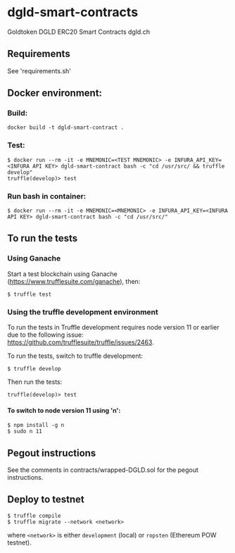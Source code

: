 # dgld-smart-contracts
Goldtoken DGLD ERC20 Smart Contracts dgld.ch

## Requirements
See 'requirements.sh'

## Docker environment:
### Build:
```
docker build -t dgld-smart-contract .

```
### Test:
```
$ docker run --rm -it -e MNEMONIC=<TEST MNEMONIC> -e INFURA_API_KEY=<INFURA API KEY> dgld-smart-contract bash -c "cd /usr/src/ && truffle develop"
truffle(develop)> test
```

### Run bash in container:
```                                                                                      
$ docker run --rm -it -e MNEMONIC=<MNEMONIC> -e INFURA_API_KEY=<INFURA API KEY> dgld-smart-contract bash -c "cd /usr/src/"
```

## To run the tests
### Using Ganache
Start a test blockchain using Ganache (https://www.trufflesuite.com/ganache), then:
```
$ truffle test
```

### Using the truffle development environment
To run the tests in Truffle development requires node version 11 or earlier due to the following issue: https://github.com/trufflesuite/truffle/issues/2463.

To run the tests, switch to truffle development:

```
$ truffle develop
```

Then run the tests:

```
truffle(develop)> test
```

#### To switch to node version 11 using 'n':
```
$ npm install -g n 
$ sudo n 11
```

## Pegout instructions
See the comments in contracts/wrapped-DGLD.sol for the pegout instructions.


## Deploy to testnet

```
$ truffle compile
$ truffle migrate --network <network>
```

where ```<network>``` is either ```development``` (local) or ```ropsten``` (Ethereum POW testnet).
